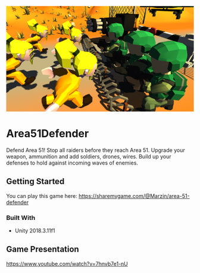 <img src="Assets/sprites/MainMenu.PNG" width="800"> 

# Area51Defender

Defend Area 51! Stop all raiders before they reach Area 51. Upgrade your weapon, ammunition and add soldiers, drones, wires. Build up your defenses to hold against incoming waves of enemies.

## Getting Started

You can play this game here:
https://sharemygame.com/@Marzin/area-51-defender

### Built With

- Unity 2018.3.11f1

## Game Presentation

https://www.youtube.com/watch?v=7hnvb7e1-nU

